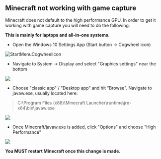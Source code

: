 ## Minecraft not working with game capture

Minecraft does not default to the high performance GPU. In order to get it working with game capture you will need to do the following.

**This is mainly for laptops and all-in-one systems.**

* Open the Windows 10 Settings App (Start button → Cogwheel icon)

![StartMenuCogwheelIcon](https://i.imgur.com/6dUeodW.png)
* Navigate to System → Display and select "Graphics settings" near the bottom

![](https://raw.githubusercontent.com/wiki/obsproject/obs-studio/images/laptop-troubleshooting/win10/01-graphics-settings.png)
* Choose "classic app" / "Desktop app" and hit "Browse". Navigate to javaw.exe, usually located here:
> C:\Program Files (x86)\Minecraft Launcher\runtime\jre-x64\bin\javaw.exe

![](https://raw.githubusercontent.com/wiki/obsproject/obs-studio/images/laptop-troubleshooting/win10/02-add-application.png)

* Once Minecraft/javaw.exe is added, click "Options" and choose "High Performance"

![](https://raw.githubusercontent.com/wiki/obsproject/obs-studio/images/laptop-troubleshooting/win10/05-high-perf.png)

**You MUST restart Minecraft once this change is made.**